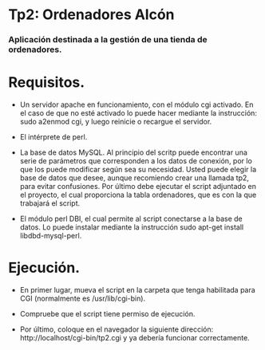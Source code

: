 # Tp2: Ordenadores Alcón 
### Aplicación destinada a la gestión de una tienda de ordenadores.

# Requisitos.

* Un servidor apache en funcionamiento, con el módulo cgi activado. En el caso de que no esté activado lo puede hacer mediante la instrucción: sudo a2enmod cgi, y luego reinicie o recargue el servidor.

* El intérprete de perl. 

* La base de datos MySQL. Al principio del scritp puede encontrar una serie de parámetros que corresponden a los datos de conexión, por lo que los puede modificar según sea su necesidad. Usted puede elegir la base de datos que desee, aunque recomiendo crear una llamada tp2, para evitar confusiones. Por último debe ejecutar el script adjuntado en el proyecto, el cual proporciona la tabla ordenadores, que es con la que trabajará el script.

* El módulo perl DBI, el cual permite al script conectarse a la base de datos. Lo puede instalar mediante la instrucción sudo apt-get install libdbd-mysql-perl.

# Ejecución.

* En primer lugar, mueva el script en la carpeta que tenga habilitada para CGI (normalmente es /usr/lib/cgi-bin).

* Compruebe que el script tiene permiso de ejecución.

* Por último, coloque en el navegador la siguiente dirección: http://localhost/cgi-bin/tp2.cgi y ya debería funcionar correctamente.


